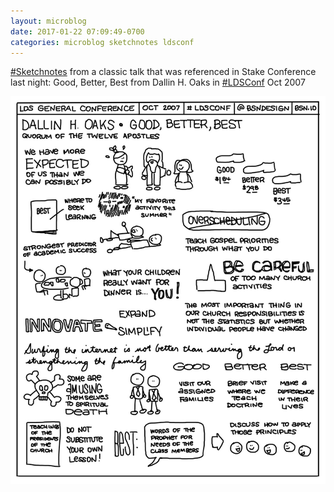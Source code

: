 ```yaml
---
layout: microblog
date: 2017-01-22 07:09:49-0700
categories: microblog sketchnotes ldsconf
---
```

[#Sketchnotes](/categories/sketchnotes) from a classic talk that was referenced in Stake Conference last night: Good, Better, Best from Dallin H. Oaks in [#LDSConf](/categories/ldsconf) Oct 2007

![Good, Better, Best Sketchnote](/images/microblog/201701220709.jpg)
